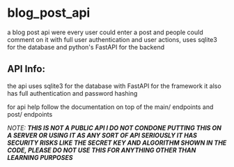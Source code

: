 # blog_post_api
a blog post api were every user could enter a post and people could comment on it with full user authentication and user actions, uses sqlite3 for the database and python's FastAPI for the backend

## API Info:
the api uses sqlite3 for the database with FastAPI for the framework it also has full authentication and password hashing 

for api help follow the documentation on top of the main/ endpoints and post/ endpoints

*NOTE:* ***THIS IS NOT A PUBLIC API I DO NOT CONDONE PUTTING THIS ON A SERVER OR USING IT AS ANY SORT OF API SERIOUSLY IT HAS SECURITY RISKS LIKE THE SECRET KEY AND ALGORITHM SHOWN IN THE CODE, PLEASE DO NOT USE THIS FOR ANYTHING OTHER THAN LEARNING PURPOSES***